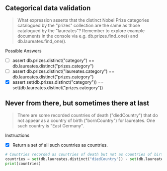 ## Categorical data validation
> What expression asserts that the distinct Nobel Prize categories catalogued by the "prizes" collection are the same as those catalogued by the
  "laureates"? Remember to explore example documents in the console via e.g. db.prizes.find_one() and db.laureates.find_one().

Possible Answers
- [ ] assert db.prizes.distinct("category") == db.laureates.distinct("prizes.category")
- [ ] assert db.prizes.distinct("laureates.category") == db.laureates.distinct("prizes.category")
- [x] assert set(db.prizes.distinct("category")) == set(db.laureates.distinct("prizes.category"))

## Never from there, but sometimes there at last
> There are some recorded countries of death ("diedCountry") that do not appear as a country of birth ("bornCountry") for laureates. One such country is "East Germany".

Instructions
- [x] Return a set of all such countries as countries.
```py
# Countries recorded as countries of death but not as countries of birth
countries = set(db.laureates.distinct("diedCountry")) - set(db.laureates.distinct("bornCountry"))
print(countries)
```
